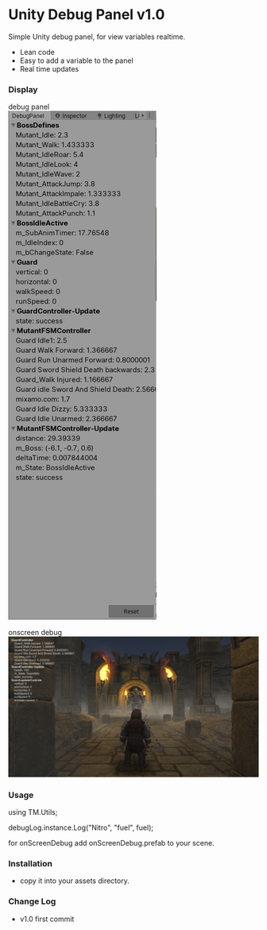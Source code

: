 # Unity Debug Panel v1.0

Simple Unity debug panel, for view variables realtime.

  - Lean code
  - Easy to add a variable to the panel
  - Real time updates

### Display 

debug panel  
![debugpanel](debugpanel.png)

onscreen debug  
![debugpanel](onscreen_debug.png)


### Usage

using TM.Utils;

debugLog.instance.Log("Nitro", "fuel", fuel);

for onScreenDebug add onScreenDebug.prefab to your scene.

### Installation

* copy it into your assets directory.

### Change Log
* v1.0 first commit


